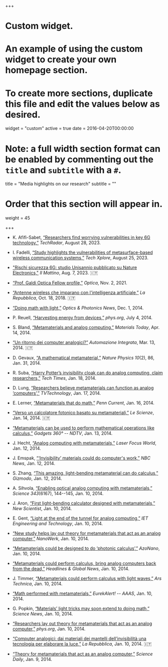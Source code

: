 +++
# Custom widget.
# An example of using the custom widget to create your own homepage section.
# To create more sections, duplicate this file and edit the values below as desired.
widget = "custom"
active = true
date = 2016-04-20T00:00:00

# Note: a full width section format can be enabled by commenting out the `title` and `subtitle` with a `#`.
title = "Media highlights on our research"
subtitle = ""

# Order that this section will appear in.
weight = 45

+++

* K. Afifi-Sabet, [“Researchers find worrying vulnerabilities in key 6G technology,”](https://www.techradar.com/pro/researchers-find-worrying-vulnerabilities-in-key-6g-technology)
*TechRadar*, August 28, 2023.

* I. Fadelli, [“Study highlights the vulnerabilities of metasurface-based wireless communication systems,”](https://techxplore.com/news/2023-08-highlights-vulnerabilities-metasurface-based-wireless-communication.html)
*Tech Xplore*, August 25, 2023.

* ["Rischi sicurezza 6G: studio Unisannio pubblicato su Nature Electronics,"](https://www.ilmattino.it/benevento/rischi_sicurezza_6g_studio_unisannio_pubblicato_su_nature_electronics-7564183.html)
*Il Mattino*, Aug. 7, 2023. :it:

* [“Prof. Galdi Optica Fellow profile,”](https://www.optica.org/en-us/get_involved/awards_and_honors/fellow_members/fellow_profiles/vincenzo_galdi/)
*Optica*, Nov. 2, 2021.

* [“Antenne wireless che imparano con l'intelligenza artificiale,”](https://www.repubblica.it/tecnologia/2018/10/18/news/antenne_wireless_che_imparano_con_l_intelligenza_artificiale-209310831/)
*La Repubblica*, Oct. 18, 2018. :it:

* [“Doing math with light,”](http://www.osa-opn.org/home/articles/volume_25/december_2014/extras/doing_math_with_light/)
*Optics & Photonics News*, Dec. 1, 2014.

* P. Reuell, [“Harvesting energy from devices,”](https://phys.org/news/2014-07-harvesting-energy-devices.html)
*phys.org*, July 4, 2014.

* S. Bland, [“Metamaterials and analog computing,”](http://www.materialstoday.com/computation-theory/podcasts/metamaterials-and-analog-computing/)
*Materials Today*, Apr. 14, 2014.

* [“Un ritorno dei computer analogici?”](http://www.automazionenews.it/un-ritorno-dei-computer-analogici/)
*Automazione Integrata*, Mar. 13, 2014. :it:

* D. Gevaux, [“A mathematical metamaterial,”](http://www.nature.com/nphys/journal/v10/n2/full/nphys2893.html)
*Nature Physics* *10*(2), 86, Jan. 31, 2014.

* R. Suba, [“Harry Potter’s invisibility cloak can do analog computing, claim researchers,”](http://www.techtimes.com/articles/2632/20140118/harry-potter-invisibility-cloak-can-do-analog-computing-claim-researchers.htm)
*Tech Times*, Jan. 18, 2014.

* D. Lung, [“Researchers believe metamaterials can function as analog ‘computers’,”](http://www.tvtechnology.com/expertise/0003/researchers-believe-metamaterials-can-function-as-analog-computers/223269)
*TVTechnology*, Jan. 17, 2014.

* E. Lerner,  [“Metamaterials that do math,”](https://penncurrent.upenn.edu/2014-01-16/latest-news/metamaterials-do-math)
*Penn Current*, Jan. 16, 2014.

* [“Verso un calcolatore fotonico basato su metamateriali,”](http://www.lescienze.it/news/2014/01/14/news/calcolatore_fotonico_metamateriale-1958139/)
*Le Scienze*, Jan. 14, 2014. :it:

* [“Metamaterials can be used to perform mathematical operations like calculus,”](http://gadgets.ndtv.com/others/news/metamaterials-can-be-used-to-perform-mathematical-operations-like-calculus-470636)
*Gadgets 360° -- NDTV*, Jan. 13, 2014.

* J. Hecht, [“Analog computing with metamaterials,”](http://www.laserfocusworld.com/articles/2014/01/analog-computing-with-metamaterials.html)
*Laser Focus World*, Jan. 12, 2014.

* J. Emspak, [“‘Invisibility’ materials could do computer's work,”](http://www.nbcnews.com/id/54046820/ns/technology_and_science-science/t/invisibility-materials-could-do-computers-work/#.WJSIFrGZNE4)
*NBC News*, Jan. 12, 2014.

* S. Zhang, [“This amazing, light-bending metamaterial can do calculus,”](http://gizmodo.com/this-amazing-light-bending-metamaterial-can-do-calculu-1498877144)
*Gizmodo*, Jan. 12, 2014.

* A. Sihvola, [“Enabling optical analog computing with metamaterials,”](http://science.sciencemag.org/content/343/6167/144)
*Science* *343*(6167), 144--145, Jan. 10, 2014.

* J. Aron, [“First light-bending calculator designed with metamaterials,”](https://www.newscientist.com/article/dn24849-first-light-bending-calculator-designed-with-metamaterials/)
*New Scientist*, Jan. 10, 2014.

* E. Gent, [“Light at the end of the tunnel for analog computing,”](https://eandt.theiet.org/content/articles/2014/01/light-at-the-end-of-the-tunnel-for-analog-computing/)
*IET Engineering and Technology*, Jan. 10, 2014.

* [“New study helps lay out theory for metamaterials that act as an analog computer,”](http://www.nanowerk.com/nanotechnology-news/newsid=33919.php)
 *NanoWerk*, Jan. 10, 2014.

* [“Metamaterials could be designed to do ‘photonic calculus’,”](http://www.azonano.com/news.aspx?newsID=29141)
*AzoNano*, Jan. 10, 2014.

* [“Metamaterials could perform calculus, bring analog computers back from the dead,”](http://www.hngn.com/articles/21686/20140110/metamaterials-could-perform-calculus-bring-analog-computers-back-from-the-dead.htm)
*Headlines & Global News*, Jan. 10, 2014.

* J. Timmer, [“Metamaterials could perform calculus with light waves,”](https://arstechnica.com/science/2014/01/metamaterials-could-perform-calculus-with-light-waves/)
*Ars Technica*, Jan. 10, 2014.

* [“Math performed with metamaterials,”](https://www.eurekalert.org/news-releases/553931)
*EurekAlert! -- AAAS*, Jan. 10, 2014.

* G. Popkin, [“Materials’ light tricks may soon extend to doing math,”](https://www.sciencenews.org/article/materials-light-tricks-may-soon-extend-doing-math)
*Science News*, Jan. 10, 2014.

* [“Researchers lay out theory for metamaterials that act as an analog computer,”](https://phys.org/news/2014-01-theory-metamaterials-analog.html)
*phys.org*, Jan. 10, 2014.

* [“Computer analogici: dai materiali dei mantelli dell’invisibilità una tecnologia per elaborare la luce,”](http://www.repubblica.it/tecnologia/2014/01/09/news/computer_analogici_dai_materiali_dei_mantelli_dell_invisibilit_una_tecnologia_per_elaborare_la_luce-75513423/)
*La Repubblica*, Jan. 10, 2014. :it:

* [“Theory for metamaterials that act as an analog computer,”](https://www.sciencedaily.com/releases/2014/01/140109143758.htm)
*Science Daily*, Jan. 9, 2014.

